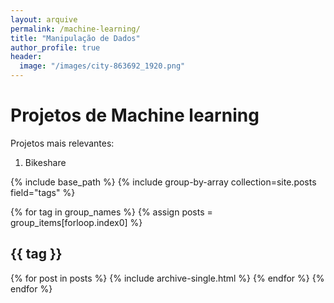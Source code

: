 ```yaml
---
layout: arquive
permalink: /machine-learning/
title: "Manipulação de Dados"
author_profile: true
header:
  image: "/images/city-863692_1920.png"
---
```


# Projetos de Machine learning

Projetos mais relevantes:

1. Bikeshare



{% include base_path %}
{% include group-by-array collection=site.posts field="tags" %}

{% for tag in group_names %}
  {% assign posts = group_items[forloop.index0] %}
  <h2 id="{{ tag | slugify }}" class="archive__subtitle">{{ tag }}</h2>
  {% for post in posts %}
    {% include archive-single.html %}
  {% endfor %}
{% endfor %}
